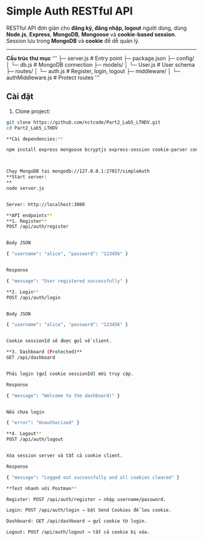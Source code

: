 # Simple Auth RESTful API

RESTful API đơn giản cho **đăng ký, đăng nhập, logout** người dùng, dùng **Node.js**, **Express**, **MongoDB**, **Mongoose** và **cookie-based session**.  
Session lưu trong **MongoDB** và **cookie** để dễ quản lý.

---
**Cấu trúc thư mục**
'''
├─ server.js # Entry point
├─ package.json
├─ config/
│ └─ db.js # MongoDB connection
├─ models/
│ └─ User.js # User schema
├─ routes/
│ └─ auth.js # Register, login, logout
├─ middleware/
│ └─ authMiddleware.js # Protect routes
'''

## Cài đặt

1. Clone project:

```bash
git clone https://github.com/nctcode/Part2_Lab5_LTHDV.git
cd Part2_Lab5_LTHDV

**Cài dependencies:**

npm install express mongoose bcryptjs express-session cookie-parser connect-mongo body-parser



Chạy MongoDB tại mongodb://127.0.0.1:27017/simpleAuth
**Start server:
**
node server.js


Server: http://localhost:3000

**API endpoints**
**1. Register**
POST /api/auth/register


Body JSON

{ "username": "alice", "password": "123456" }


Response

{ "message": "User registered successfully" }

**2. Login**
POST /api/auth/login


Body JSON

{ "username": "alice", "password": "123456" }


Cookie sessionId sẽ được gửi về client.

**3. Dashboard (Protected)**
GET /api/dashboard


Phải login (gửi cookie sessionId) mới truy cập.

Response

{ "message": "Welcome to the dashboard!" }


Nếu chưa login

{ "error": "Unauthorized" }

**4. Logout**
POST /api/auth/logout


Xóa session server và tất cả cookie client.

Response

{ "message": "Logged out successfully and all cookies cleared" }

**Test nhanh với Postman**

Register: POST /api/auth/register → nhập username/password.

Login: POST /api/auth/login → bật Send Cookies để lưu cookie.

Dashboard: GET /api/dashboard → gửi cookie từ login.

Logout: POST /api/auth/logout → tất cả cookie bị xóa.
